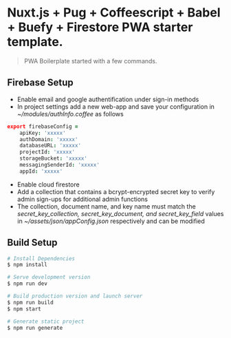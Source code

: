 # Nuxt.js + Pug + Coffeescript + Babel + Buefy + Firestore PWA starter template.

> PWA Boilerplate started with a few commands.

## Firebase Setup
* Enable email and google authentification under sign-in methods
* In project settings add a new web-app and save your configuration in *~/modules/authInfo.coffee* as follows
``` coffeescript
export firebaseConfig =
	apiKey: 'xxxxx'
	authDomain: 'xxxxx'
	databaseURL: 'xxxxx'
	projectId: 'xxxxx'
	storageBucket: 'xxxxx'
	messagingSenderId: 'xxxxx'
	appId: 'xxxxx'
```
* Enable cloud firestore
* Add a collection that contains a bcrypt-encrypted secret key to verify admin sign-ups for additional admin functions
* The collection, document name, and key name must match the *secret_key_collection, secret_key_document, and secret_key_field* values in *~/assets/json/appConfig.json* respectively and can be modified

## Build Setup

``` bash
# Install Dependencies
$ npm install

# Serve development version
$ npm run dev

# Build production version and launch server
$ npm run build
$ npm start

# Generate static project
$ npm run generate
```
